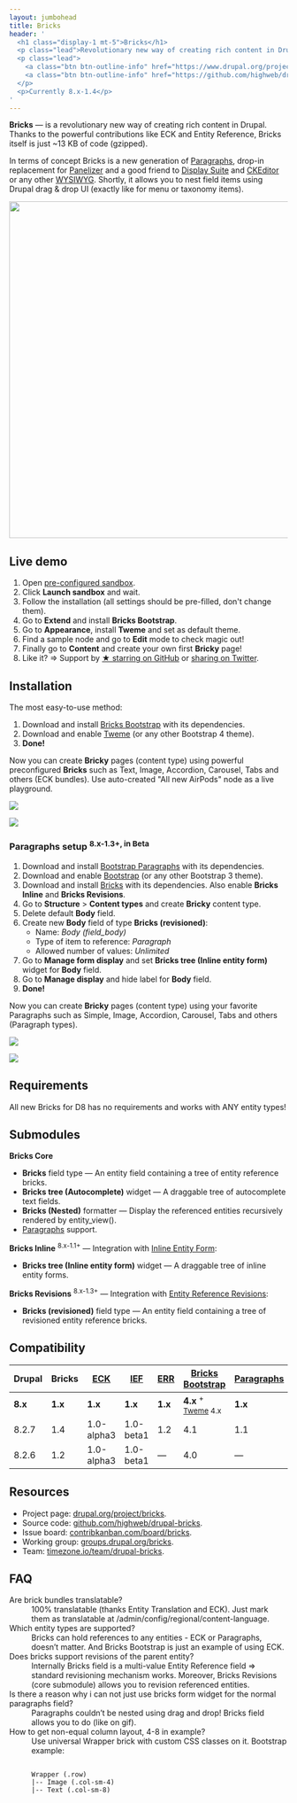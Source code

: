 ```yaml
---
layout: jumbohead
title: Bricks
header: '
  <h1 class="display-1 mt-5">Bricks</h1>
  <p class="lead">Revolutionary new way of creating rich content in Drupal.</p>
  <p class="lead">
    <a class="btn btn-outline-info" href="https://www.drupal.org/project/bricks" target="_blank"><i class="fa fa-drupal"></i> Drupal.org</a>
    <a class="btn btn-outline-info" href="https://github.com/highweb/drupal-bricks" target="_blank"><i class="fa fa-github"></i> GitHub</a>
  </p>
  <p>Currently 8.x-1.4</p>
'
---
```


**Bricks** — is a revolutionary new way of creating rich content in Drupal. Thanks to the powerful contributions like ECK and Entity Reference, Bricks itself is just ~13 KB of code (gzipped).

In terms of concept Bricks is a new generation of [Paragraphs](https://www.drupal.org/project/paragraphs), drop-in replacement for [Panelizer](https://www.drupal.org/project/panelizer) and a good friend to [Display Suite](https://www.drupal.org/project/ds) and [CKEditor](https://www.drupal.org/project/ckeditor) or any other [WYSIWYG](https://www.drupal.org/project/wysiwyg). Shortly, it allows you to nest field items using Drupal drag & drop UI (exactly like for menu or taxonomy items).

<img src="https://cdn.rawgit.com/highweb/drupal-bricks/media/bricks-8.x-1.2.gif" width="608"/>


## Live demo

1. Open [pre-configured sandbox](https://simplytest.me/project/bricks).
2. Click **Launch sandbox** and wait.
3. Follow the installation (all settings should be pre-filled, don't change them).
4. Go to **Extend** and install **Bricks Bootstrap**.
5. Go to **Appearance**, install **Tweme** and set as default theme.
6. Find a sample node and go to **Edit** mode to check magic out!
7. Finally go to **Content** and create your own first **Bricky** page!
8. Like it? => Support by [★ starring on GitHub](https://github.com/highweb/drupal-bricks) or [sharing on Twitter](https://twitter.com/highwebtech/status/841004866633842689).


## Installation

The most easy-to-use method:

1. Download and install [Bricks Bootstrap](https://www.drupal.org/project/bricks_bootstrap) with its dependencies.
2. Download and enable [Tweme](https://www.drupal.org/project/tweme) (or any other Bootstrap 4 theme).
3. **Done!**

Now you can create **Bricky** pages (content type) using powerful preconfigured **Bricks** such as Text, Image, Accordion, Carousel, Tabs and others (ECK bundles). Use auto-created "All new AirPods" node as a live playground.

![](https://cdn.rawgit.com/highweb/drupal-bricks/media/bricks-bootstrap-8.x-4.1-node.png)

![](https://cdn.rawgit.com/highweb/drupal-bricks/media/bricks-bootstrap-8.x-4.1-node-edit.png)

### Paragraphs setup <sup>8.x-1.3+, in Beta</sup>

1. Download and install [Bootstrap Paragraphs](https://www.drupal.org/project/bootstrap_paragraphs) with its dependencies.
2. Download and enable [Bootstrap](https://www.drupal.org/project/bootstrap) (or any other Bootstrap 3 theme).
3. Download and install [Bricks](https://www.drupal.org/project/bricks) with its dependencies. Also enable **Bricks Inline** and **Bricks Revisions**.
4. Go to **Structure** > **Content types** and create **Bricky** content type.
5. Delete default **Body** field.
6. Create new **Body** field of type **Bricks (revisioned)**:
   - Name: *Body (field_body)*
   - Type of item to reference: *Paragraph*
   - Allowed number of values: *Unlimited*
7. Go to **Manage form display** and set **Bricks tree (Inline entity form)** widget for **Body** field.
8. Go to **Manage display** and hide label for **Body** field.
9. **Done!**

Now you can create **Bricky** pages (content type) using your favorite Paragraphs such as Simple, Image, Accordion, Carousel, Tabs and others (Paragraph types).

![](https://cdn.rawgit.com/highweb/drupal-bricks/media/bricks-8.x-1.3-bootstrap-paragraphs-1.0-beta1-node.png)

![](https://cdn.rawgit.com/highweb/drupal-bricks/media/bricks-8.x-1.3-bootstrap-paragraphs-1.0-beta1-node-edit.png)


## Requirements

All new Bricks for D8 has no requirements and works with ANY entity types!


## Submodules

**Bricks Core**

- **Bricks** field type — An entity field containing a tree of entity reference bricks.
- **Bricks tree (Autocomplete)** widget — A draggable tree of autocomplete text fields.
- **Bricks (Nested)** formatter — Display the referenced entities recursively rendered by entity_view().
- [Paragraphs](https://www.drupal.org/project/paragraphs) support.

**Bricks Inline** <sup>8.x-1.1+</sup> — Integration with [Inline Entity Form](https://www.drupal.org/project/inline_entity_form):

- **Bricks tree (Inline entity form)** widget — A draggable tree of inline entity forms.

**Bricks Revisions** <sup>8.x-1.3+</sup> — Integration with [Entity Reference Revisions](https://www.drupal.org/project/entity_reference_revisions):

- **Bricks (revisioned)** field type — An entity field containing a tree of revisioned entity reference bricks.


## Compatibility

| Drupal | Bricks | [ECK](https://www.drupal.org/project/eck) | [IEF](https://www.drupal.org/project/inline_entity_form) | [ERR](https://www.drupal.org/project/entity_reference_revisions) | [Bricks Bootstrap](https://www.drupal.org/project/bricks_bootstrap) | [Paragraphs](https://www.drupal.org/project/paragraphs) | [Bootstrap Paragraphs](https://www.drupal.org/project/bootstrap_paragraphs) |
| --- | --- | --- | --- | --- | --- | --- | --- |
| **8.x** | **1.x** | **1.x** | **1.x** | **1.x** | **4.x** <sup>+ [Tweme](https://www.drupal.org/project/tweme) 4.x</sup> | **1.x** | **1.x** <sup>+ [Bootstrap](https://www.drupal.org/project/bootstrap) 3.x</sup> |
| 8.2.7 | 1.4 | 1.0-alpha3 | 1.0-beta1 | 1.2 | 4.1 | 1.1 | 1.0-beta1 |
| 8.2.6 | 1.2 | 1.0-alpha3 | 1.0-beta1 | — | 4.0 | — | — |


## Resources

- Project page: [drupal.org/project/bricks](https://www.drupal.org/project/bricks).
- Source code: [github.com/highweb/drupal-bricks](https://github.com/highweb/drupal-bricks).
- Issue board: [contribkanban.com/board/bricks](https://contribkanban.com/board/bricks).
- Working group: [groups.drupal.org/bricks](https://groups.drupal.org/bricks).
- Team: [timezone.io/team/drupal-bricks](https://timezone.io/team/drupal-bricks).


## FAQ

<dl>

<dt>Are brick bundles translatable?</dt>
<dd>100% translatable (thanks Entity Translation and ECK). Just mark them as translatable at /admin/config/regional/content-language.</dd>

<dt>Which entity types are supported?</dt>
<dd>Bricks can hold references to any entities - ECK or Paragraphs, doesn’t matter. And Bricks Bootstrap is just an example of using ECK.</dd>

<dt>Does bricks support revisions of the parent entity?</dt>
<dd>Internally Bricks field is a multi-value Entity Reference field => standard revisioning mechanism works. Moreover, Bricks Revisions (core submodule) allows you to revision referenced entities.</dd>

<dt>Is there a reason why i can not just use bricks form widget for the normal paragraphs field?</dt>
<dd>Paragraphs couldn’t be nested using drag and drop! Bricks field allows you to do (like on gif).</dd>

<dt>How to get non-equal column layout, 4-8 in example?</dt>
<dd>Use universal Wrapper brick with custom CSS classes on it. Bootstrap example:
<pre><code>
Wrapper (.row)
|-- Image (.col-sm-4)
|-- Text (.col-sm-8)
</code></pre>
</dd>

</dl>
